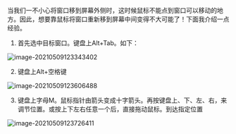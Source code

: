 当我们一不小心将窗口移到屏幕外侧时，这时候鼠标不能点到窗口可以移动的地方。因此，想要靠鼠标将窗口重新移到屏幕中间变得不大可能了！下面我介绍一点经验。

1. 首先选中目标窗口。键盘上Alt+Tab。如下：

![image-20210509123343402](https://cxhello.oss-cn-beijing.aliyuncs.com/image/image-20210509123343402.png)

2. 键盘上Alt+空格键

![image-20210509123606488](https://cxhello.oss-cn-beijing.aliyuncs.com/image/image-20210509123606488.png)

3. 键盘上字母M。鼠标指针由箭头变成十字箭头。再按键盘上、下、左、右，来调节位置。或按上下左右任意一个后，直接拖动鼠标。到达指定位置

![image-20210509123726411](https://cxhello.oss-cn-beijing.aliyuncs.com/image/image-20210509123726411.png)